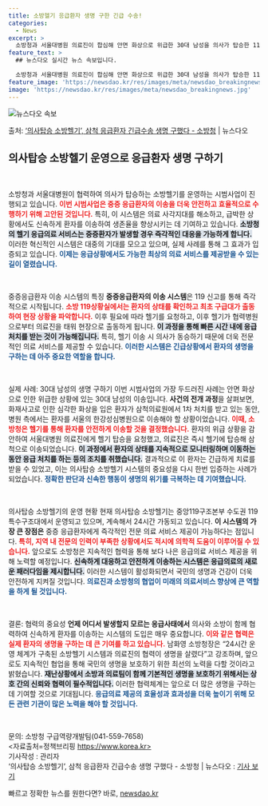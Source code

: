 ```yaml
---
title: 소방헬기 응급환자 생명 구한 긴급 수송!
categories:
  - News
excerpt: >
  소방청과 서울대병원 의료진이 합심해 안면 화상으로 위급한 30대 남성을 의사가 탑승한 119소방헬기에 태워 …
feature_text: >
  ## 뉴스다오 실시간 뉴스 속보입니다.

  소방청과 서울대병원 의료진이 합심해 안면 화상으로 위급한 30대 남성을 의사가 탑승한 119소방헬기에 태워 …
feature_image: 'https://newsdao.kr/res/images/meta/newsdao_breakingnews.jpg'
image: 'https://newsdao.kr/res/images/meta/newsdao_breakingnews.jpg'
---
```


![뉴스다오 속보](https://newsdao.kr/res/images/meta/newsdao_breakingnews.jpg)

<p>출처: <a href="https://newsdao.kr/3558" rel="dofollow">‘의사탑승 소방헬기’, 삼척 응급환자 긴급수송 생명 구했다 - 소방청</a> | 뉴스다오</p>

<h2 data-ke-size="size26">의사탑승 소방헬기 운영으로 응급환자 생명 구하기</h2>

<p data-ke-size="size16">&nbsp;</p>

소방청과 서울대병원이 협력하여 의사가 탑승하는 소방헬기를 운영하는 시범사업이 진행되고 있습니다. <b><span style="color: #ee2323;">이번 시범사업은 중증 응급환자의 이송을 더욱 안전하고 효율적으로 수행하기 위해 고안된 것입니다.</span></b> 특히, 이 시스템은 의료 사각지대를 해소하고, 급박한 상황에서도 신속하게 환자를 이송하여 생존율을 향상시키는 데 기여하고 있습니다. <b><span style="background-color: #21538527;">소방청의 헬기 응급의료 서비스는 중증환자가 발생할 경우 즉각적인 대응을 가능하게 합니다.</span></b> 이러한 혁신적인 시스템은 대중의 기대를 모으고 있으며, 실제 사례를 통해 그 효과가 입증되고 있습니다. <b><span style="color: #1a5490;">이제는 응급상황에서도 가능한 최상의 의료 서비스를 제공받을 수 있는 길이 열렸습니다.</span></b>

<p data-ke-size="size16">&nbsp;</p>

중증응급환자 이송 시스템의 특징
<b>중증응급환자의 이송 시스템</b>은 119 신고를 통해 즉각적으로 시작됩니다. <b><span style="color: #ee2323;">소방 119상황실에서는 환자의 상태를 확인하고 최초 구급대가 출동하여 현장 상황을 파악합니다.</span></b> 이후 필요에 따라 헬기를 요청하고, 이후 헬기가 협력병원으로부터 의료진을 태워 현장으로 출동하게 됩니다. <b><span style="background-color: #21538527;">이 과정을 통해 빠른 시간 내에 응급처치를 받는 것이 가능해집니다.</span></b> 특히, 헬기 이송 시 의사가 동승하기 때문에 더욱 전문적인 의료 서비스를 제공할 수 있습니다. <b><span style="color: #1a5490;">이러한 시스템은 긴급상황에서 환자의 생명을 구하는 데 아주 중요한 역할을 합니다.</span></b>

<p data-ke-size="size16">&nbsp;</p>

실제 사례: 30대 남성의 생명 구하기
이번 시범사업의 가장 두드러진 사례는 안면 화상으로 인한 위급한 상황에 있는 30대 남성의 이송입니다. <b>사건의 전개 과정</b>을 살펴보면, 화재사고로 인한 심각한 화상을 입은 환자가 삼척의료원에서 1차 처치를 받고 있는 동안, 병원 측에서는 환자를 서울의 한강성심병원으로 이송해야 할 상황이었습니다. <b><span style="color: #ee2323;">이때, 소방청은 헬기를 통해 환자를 안전하게 이송할 것을 결정했습니다.</span></b> 환자의 위급 상황을 감안하여 서울대병원 의료진에게 헬기 탑승을 요청했고, 의료진은 즉시 헬기에 탑승해 삼척으로 이송되었습니다. <b><span style="background-color: #21538527;">이 과정에서 환자의 상태를 지속적으로 모니터링하며 이동하는 동안 응급 처치를 하는 등의 조치를 취했습니다.</span></b> 결과적으로 이 환자는 긴급하게 치료를 받을 수 있었고, 이는 의사탑승 소방헬기 시스템의 중요성을 다시 한번 입증하는 사례가 되었습니다. <b><span style="color: #1a5490;">정확한 판단과 신속한 행동이 생명의 위기를 극복하는 데 기여했습니다.</span></b>

<p data-ke-size="size16">&nbsp;</p>

의사탑승 소방헬기의 운영 현황
현재 의사탑승 소방헬기는 중앙119구조본부 수도권 119특수구조대에서 운영되고 있으며, 계속해서 24시간 가동되고 있습니다. <b>이 시스템의 가장 큰 장점은</b> 중증 응급환자에게 즉각적인 전문 의료 서비스 제공이 가능하다는 점입니다. <b><span style="color: #ee2323;">특히, 지역 내 전문의 인력이 부족한 상황에서도 적시에 의학적 도움이 이루어질 수 있습니다.</span></b> 앞으로도 소방청은 지속적인 협력을 통해 보다 나은 응급의료 서비스 제공을 위해 노력할 예정입니다. <b><span style="background-color: #21538527;">신속하게 대응하고 안전하게 이송하는 시스템은 응급의료의 새로운 패러다임을 제시합니다.</span></b> 이러한 시스템이 활성화되면서 국민의 생명과 건강이 더욱 안전하게 지켜질 것입니다. <b><span style="color: #1a5490;">의료진과 소방청의 협업이 미래의 의료서비스 향상에 큰 역할을 하게 될 것입니다.</span></b>

<p data-ke-size="size16">&nbsp;</p>

결론: 협력의 중요성
<b>언제 어디서 발생할지 모르는 응급사태에서</b> 의사와 소방이 함께 협력하여 신속하게 환자를 이송하는 시스템의 도입은 매우 중요합니다. <b><span style="color: #ee2323;">이와 같은 협력은 실제 환자의 생명을 구하는 데 큰 기여를 하고 있습니다.</span></b> 남화영 소방청장은 “24시간 운영 체계가 구축된 소방헬기 시스템과 의료진의 협력이 생명을 살렸다”고 강조하며, 앞으로도 지속적인 협업을 통해 국민의 생명을 보호하기 위한 최선의 노력을 다할 것이라고 밝혔습니다. <b><span style="background-color: #21538527;">재난상황에서 소방과 의료팀이 함께 기본적인 생명을 보호하기 위해서는 상호 간의 신뢰와 협력이 필수적입니다.</span></b> 이러한 협력체계는 앞으로 더 많은 생명을 구하는 데 기여할 것으로 기대됩니다. <b><span style="color: #1a5490;">응급의료 제공의 효율성과 효과성을 더욱 높이기 위해 모든 관련 기관이 많은 노력을 해야 할 것입니다.</span></b>

<p data-ke-size="size16">&nbsp;</p>

문의: 소방청 구급역량개발팀(041-559-7658)<br>
<자료출처=정책브리핑 https://www.korea.kr><br>
기사작성 : 관리자<br>
‘의사탑승 소방헬기’, 삼척 응급환자 긴급수송 생명 구했다 - 소방청 | 뉴스다오 : <a href="https://newsdao.kr/3558" target="_blank">기사 보기</a> 

빠르고 정확한 뉴스를 원한다면? 바로, <a href="https://newsdao.kr" rel="dofollow">newsdao.kr</a>


